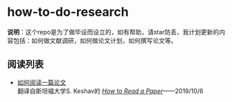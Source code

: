 # how-to-do-research
**说明**：这个repo是为了做毕设而设立的，如有帮助，请star防丢，我计划更新的内容包括：如何做文献调研，如何做论文计划，如何撰写论文等。
## 阅读列表
* [如何阅读一篇论文](如何阅读一篇论文(翻译).md)  
   翻译自斯坦福大学S. Keshav的 [*How to Read a Paper*](https://web.stanford.edu/class/ee384m/Handouts/HowtoReadPaper.pdf)——2019/10/6  
